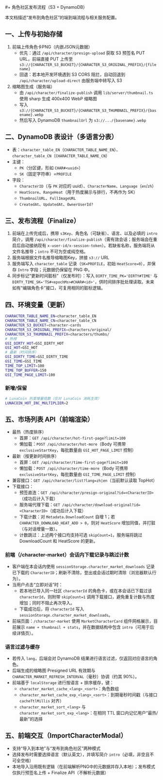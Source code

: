 #+ 角色社区发布流程（S3 + DynamoDB）

本文档描述“发布到角色社区”的端到端流程与相关服务配置。

## 一、上传与初始存储

1. 前端上传角色卡PNG（内嵌JSON元数据）
   - 优先：通过 `/api/character/presign-upload` 获取 S3 预签名 PUT URL，前端直接 PUT 上传至 `s3://{CHARACTER_S3_BUCKET}/{CHARACTER_S3_ORIGINAL_PREFIX}/{filename}`
   - 回退：若本地开发环境遇到 S3 CORS 阻拦，自动回退到 `/api/character/upload-direct` 由服务端中转写入 S3
2. 缩略图生成（服务端）
   - 由 `/api/character/finalize-publish` 调用 `lib/server/thumbnail.ts` 使用 sharp 生成 400x400 WebP 缩略图
   - 写入 `s3://{CHARACTER_S3_BUCKET}/{CHARACTER_S3_THUMBNAIL_PREFIX}/{basename}.webp`
   - 然后写入 DynamoDB `thumbnailUrl` 为 `s3://.../{basename}.webp`

## 二、DynamoDB 表设计（多语言分表）

- 表：`character_table_EN`（`CHARACTER_TABLE_NAME_EN`）、`character_table_CN`（`CHARACTER_TABLE_NAME_CN`）
- 主键：
  - `PK`（分区键，形如 `CHAR#<uuid>`）
  - `SK`（固定字符串）=`PROFILE`
- 字段：
  - `CharacterID`（与 `PK` 对应的 uuid）、`CharacterName`、`Language`（`en`/`zh`）
  - `HeatScore`、`RangeHeat`（用于热度展示与排行，不再作为 SK）
  - `ThumbnailURL`、`FullImageURL`
  - `CreatedAt`、`UpdatedAt`、`OwnerUserId?`

## 三、发布流程（Finalize）

1. 前端在上传完成后，携带 `s3Key`、角色名（可缺省）、语言、以及必填的 `intro` 简介，调用 `/api/character/finalize-publish`（需有效会话；服务端会在重启后自动接纳现有 `x-user-id/x-session-token`）。若缺省名称，服务端将从文件名推导；`intro` 不可为空或纯空格。
2. 服务端根据文件名推导缩略图Key，拼接 `s3://` URL
3. 服务端写入 `character_table` 记录（`SK=PROFILE`，初始 `HeatScore=0`），并保存 `Intro` 字段；元数据仍保留在 PNG 中。
4. 同步标记“更新时间脏标”（仅发布时）：写入 `DIRTY_TIME_PK='DIRTY#TIME'` 与 `DIRTY_TIME_SK='TS#<epochMs>#CHAR#<id>'`，供时间排序批处理读取。未来如有“编辑角色卡”接口，可复用相同的脏标逻辑。

## 四、环境变量（更新）

```bash
CHARACTER_TABLE_NAME_EN=character_table_EN
CHARACTER_TABLE_NAME_CN=character_table_CN
CHARACTER_S3_BUCKET=character-cards
CHARACTER_S3_ORIGINAL_PREFIX=characters/original/
CHARACTER_S3_THUMBNAIL_PREFIX=characters/thumbs/
# 热榜
GSI_DIRTY_HOT=GSI_DIRTY_HOT
GSI_HOT=GSI_HOT
# 最新（时间排序）
GSI_DIRTY_TIME=GSI_DIRTY_TIME
GSI_TIME=GSI_TIME
TIME_TOP_LIMIT=100
TIME_TOP_BUFFER=150
GSI_TIME_PAGE_LIMIT=100
```

### 新增/保留

```bash
# LunaCoin 热度增量倍数（仅对 LunaCoin 消耗生效）
LUNACOIN_HOT_INC_MULTIPLIER=2
```

## 五、市场列表 API（前端渲染）

- 最热（热度排序）
  - 首屏：`GET /api/character/hot-first-page?limit=100`
  - 懒加载：`POST /api/character/hot-more`（Body 可携带 `exclusiveStartKey`，每批数量由 `GSI_HOT_PAGE_LIMIT` 控制）
- 最新（按更新时间排序）
  - 首屏：`GET /api/character/time-first-page?limit=100`
  - 懒加载：`POST /api/character/time-more`（Body 可携带 `exclusiveStartKey`，每批数量由 `GSI_TIME_PAGE_LIMIT` 控制）
- 兼容接口：`GET /api/character/list?lang=zh|en`（当前默认读取 TopHot）
- 下载接口：
  - 预签直连：`GET /api/character/presign-original?id=<CharacterID>`（成功后计入下载）
  - 服务端代理下载：`GET /api/character/download-original?id=<CharacterID>`（成功后计入下载）
  - 下载计数：对 `Metadata.DownloadCount` 自增 1；若 `CHARACTER_DOWNLOAD_HEAT_ADD > 0`，则对 `HeatScore` 增加同值，并打脏（与对话增量一致）。
  - 计数跳过：上述两个接口均支持可选 `skipCount=1`，服务端将跳过 DownloadCount 和 HeatScore 的更新。

### 前端（/character-market）会话内下载记录与跳过计数

- 客户端在本会话内使用 `sessionStorage.character_market_downloads` 记录已下载的 `CharacterID`；刷新不清除，登出或会话过期时清除（浏览器默认行为）。
- 当用户点击“立即对话”时：
  - 若本地已导入同一社区 `characterId` 的角色卡，或在本会话已下载过该 `characterId`，则附带 `skipCount=1` 调用下载接口，避免重复计数与热度增加；同时不阻止再次导入。
  - 下载成功后，将 `characterId` 写入 `sessionStorage.character_market_downloads`。
- 前端页面：`/character-market` 使用 `MarketCharacterCard` 组件网格展示，目前展示 `name + thumbnail + stats`，并在数据结构中包含 `intro`（可用于后续详情页）。

### 语言过滤与缓存

- 若传入 `lang`，后端会对 DynamoDB 结果进行语言过滤，仅返回对应语言的角色。
- 后端生成的缩略图 Presigned URL 有效期与 `CHARACTER_MARKET_REFRESH_INTERVAL`（毫秒）协调（约其 90%）。
- 前端基于 `localStorage` 进行按语言 + 排序缓存，键：
  - `character_market_cache_<lang>_<sort>`：角色数组
  - `character_market_cache_exp_<lang>_<sort>`：到期毫秒时间戳（与接口 `cacheTtlMillis` 对齐）
  - `character_market_sort_<lang>` 与 `character_market_sort_exp_<lang>`：在相同 TTL 窗口内记忆用户“最热/最新”的选择

## 五、前端交互（ImportCharacterModal）

- 支持“导入到本地”与“发布到角色社区”两种模式
- 选择发布时需要选择语言（默认英文），并填写简介 `intro`（必填，非空且不可全空格）
- 本地导入沿用既有逻辑（在前端解析PNG中的元数据并存入本地）；发布模式仅执行预签名上传 + Finalize API（不解析元数据）


